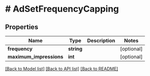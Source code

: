 # # AdSetFrequencyCapping

## Properties

Name | Type | Description | Notes
------------ | ------------- | ------------- | -------------
**frequency** | **string** |  | [optional]
**maximum_impressions** | **int** |  | [optional]

[[Back to Model list]](../../README.md#models) [[Back to API list]](../../README.md#endpoints) [[Back to README]](../../README.md)
